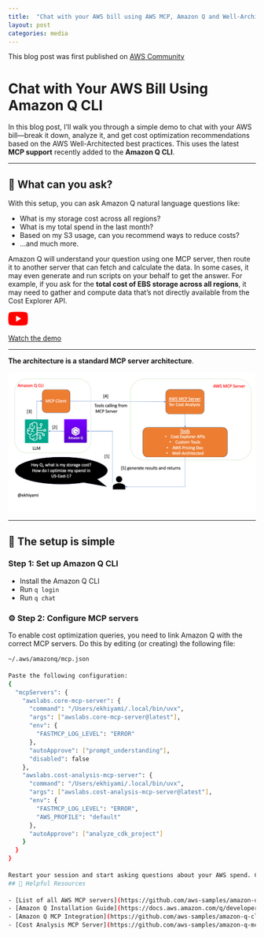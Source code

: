 ```yaml
---
title:  "Chat with your AWS bill using AWS MCP, Amazon Q and Well-Architected"
layout: post
categories: media
---
```


This blog post was first published on [AWS Community](https://community.aws/editor/posts/edit/content/2mIzefdB2B2g94f3YxoxkVObuTo?v=2wjQFa02dCwNzdevZPZIy9nplr4) 


 # Chat with Your AWS Bill Using Amazon Q CLI

In this blog post, I’ll walk you through a simple demo to chat with your AWS bill—break it down, analyze it, and get cost optimization recommendations based on the AWS Well-Architected best practices. This uses the latest **MCP support** recently added to the **Amazon Q CLI**.

---

## 💬 What can you ask?

With this setup, you can ask Amazon Q natural language questions like:

- What is my storage cost across all regions?
- What is my total spend in the last month?
- Based on my S3 usage, can you recommend ways to reduce costs?
- …and much more.

Amazon Q will understand your question using one MCP server, then route it to another server that can fetch and calculate the data. In some cases, it may even generate and run scripts on your behalf to get the answer. For example, if you ask for the **total cost of EBS storage across all regions**, it may need to gather and compute data that’s not directly available from the Cost Explorer API.

<a href="https://www.youtube.com/watch?v=VIDEO_ID" title="Watch the Demo" >
  <img src="/assets/yt.png" alt="Watch the video" width="40"/>
</a>

[Watch the demo](https://www.youtube.com/watch?v=VIDEO_ID)


---



**The architecture is a standard MCP server architecture**.

![chat-bill](/assets/chat-bill.png) 

---

## 🧱 The setup is simple

### Step 1: Set up Amazon Q CLI

- Install the Amazon Q CLI  
- Run `q login`  
- Run `q chat`  

### ⚙️ Step 2: Configure MCP servers

To enable cost optimization queries, you need to link Amazon Q with the correct MCP servers. Do this by editing (or creating) the following file:

```bash
~/.aws/amazonq/mcp.json

Paste the following configuration:
{
  "mcpServers": {
    "awslabs.core-mcp-server": {
      "command": "/Users/ekhiyami/.local/bin/uvx",
      "args": ["awslabs.core-mcp-server@latest"],
      "env": {
        "FASTMCP_LOG_LEVEL": "ERROR"
      },
      "autoApprove": ["prompt_understanding"],
      "disabled": false
    },
    "awslabs.cost-analysis-mcp-server": {
      "command": "/Users/ekhiyami/.local/bin/uvx",
      "args": ["awslabs.cost-analysis-mcp-server@latest"],
      "env": {
        "FASTMCP_LOG_LEVEL": "ERROR",
        "AWS_PROFILE": "default"
      },
      "autoApprove": ["analyze_cdk_project"]
    }
  }
}

Restart your session and start asking questions about your AWS spend. Check the video above for examples.
## 🔗 Helpful Resources

- [List of all AWS MCP servers](https://github.com/aws-samples/amazon-q-mcp-servers)  
- [Amazon Q Installation Guide](https://docs.aws.amazon.com/q/developer-guide/getting-started-cli.html)  
- [Amazon Q MCP Integration](https://github.com/aws-samples/amazon-q-cli)  
- [Cost Analysis MCP Server](https://github.com/aws-samples/amazon-q-mcp-cost-analysis)  
